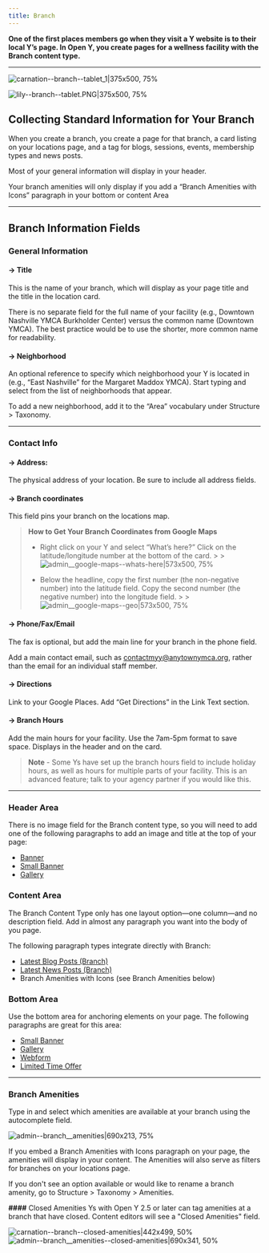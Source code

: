```yaml
---
title: Branch
---
```


**One of the first places members go when they visit a Y website is to their local Y’s page. In Open Y, you create pages for a wellness facility with the Branch content type.**

---

![carnation--branch--tablet_1|375x500, 75%](upload://qaEmMaGxttuNKYSzZRH4IrVvTc5.png)

![lily--branch--tablet.PNG|375x500, 75%](upload://iQD92lirDJvqK5np1vuQ0M2Ar4p.jpeg)

## Collecting Standard Information for Your Branch

When you create a branch, you create a page for that branch, a card listing on your locations page, and a tag for blogs, sessions, events, membership types and news posts.

Most of your general information will display in your header.

Your branch amenities will only display if you add a “Branch Amenities with Icons” paragraph in your bottom or content Area

--- 
## Branch Information Fields
### General Information
#### -> Title
This is the name of your branch, which will display as your page title and the title in the location card.

There is no separate field for the full name of your facility (e.g., Downtown Nashville YMCA Burkholder Center) versus the common name (Downtown YMCA). The best practice would be to use the shorter, more common name for readability.

#### -> Neighborhood
An optional reference to specify which neighborhood your Y is located in (e.g., “East Nashville” for the Margaret Maddox YMCA). Start typing and select from the list of neighborhoods that appear.

To add a new neighborhood, add it to the “Area” vocabulary under Structure > Taxonomy.

---

### Contact Info

#### -> Address:
The physical address of your location. Be sure to include all address fields.

#### ->  Branch coordinates
This field pins your branch on the locations map.

> **How to Get Your Branch Coordinates from Google Maps**
> * Right click on your Y and select “What’s here?” Click on the latitude/longitude number at the bottom of the card.
    >
    >   ![admin__google-maps--whats-here|573x500, 75%](upload://4KumwfEfMol8v7BE7kFXceiBGOH.png)
>
> * Below the headline, copy the first number (the non-negative number) into the latitude field. Copy the second number (the negative number) into the longitude field.
    >
    >   ![admin__google-maps--geo|573x500, 75%](upload://hqLgdeW9w9ZEsDIxMm36NNZPjq8.png)
#### -> Phone/Fax/Email
The fax is optional, but add the main line for your branch in the phone field.

Add a main contact email, such as contactmyy@anytownymca.org, rather than the email for an individual staff member.

#### -> Directions
Link to your Google Places. Add “Get Directions” in the Link Text section.

#### -> Branch Hours
Add the main hours for your facility. Use the 7am-5pm format to save space. Displays in the header and on the card.

> **Note** - Some Ys have set up the branch hours field to include holiday hours, as well as hours for multiple parts of your facility. This is an advanced feature; talk to your agency partner if you would like this.

---

### Header Area
There is no image field for the Branch content type, so you will need to add one of the following paragraphs to add an image and title at the top of your page:

* [Banner](https://community.openymca.org/t/banner-open-y-paragraphs-user-documentation/665)
* [Small Banner](https://community.openymca.org/t/small-banner-paragraphs-open-y-user-docs/725)
* [Gallery](https://community.openymca.org/t/gallery-paragraphs-open-y-user-docs/715)

### Content Area

The Branch Content Type only has one layout option—one column—and no description field. Add in almost any paragraph you want into the body of you page.

The following paragraph types integrate directly with Branch:

* [Latest Blog Posts (Branch)](https://community.openymca.org/t/latest-blog-posts-including-camp-branch-paragraphs-open-y-user-docs/717)
* [Latest News Posts (Branch)](https://community.openymca.org/t/latest-news-branch-including-camp-branch-paragraphs-open-y-user-docs/718)
* Branch Amenities with Icons (see Branch Amenities below)

### Bottom Area
Use the bottom area for anchoring elements on your page. The following paragraphs are great for this area:

* [Small Banner](https://community.openymca.org/t/small-banner-paragraphs-open-y-user-docs/725)
* [Gallery](https://community.openymca.org/t/gallery-paragraphs-open-y-user-docs/715)
* [Webform](https://community.openymca.org/t/webform-paragraph-open-y-user-docs/729)
* [Limited Time Offer](https://community.openymca.org/t/limited-time-offer-paragraphs-open-y-user-docs/719)

---
### Branch Amenities

Type in and select which amenities are available at your branch using the autocomplete field.

![admin--branch__amenities|690x213, 75%](upload://y2bWNI9tEnxS53cfvzDcOKtXbVC.png)

If you embed a Branch Amenities with Icons paragraph on your page, the amenities will display in your content. The Amenities will also serve as filters for branches on your locations page.

If you don't see an option available or would like to rename a branch amenity, go to Structure > Taxonomy > Amenities.

**####** Closed Amenities
Ys with Open Y 2.5 or later can tag amenities at a branch that have closed. Content editors will see a "Closed Amenities" field.

![carnation--branch--closed-amenities|442x499, 50%](upload://1H6H8xKzjCpEMYDKfZe7it4R40Y.png)   ![admin--branch__amenities--closed-amenities|690x341, 50%](upload://a4WrDjPoqlMgnP5OtobiCzpvrZg.png)